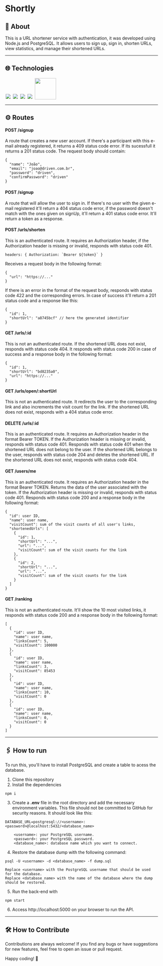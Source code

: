 # Shortly 

## 💠 About

This is a URL shortener service with authentication, it was developed using Node.js and PostgreSQL. It allows users to sign up, sign in, shorten URLs, view statistics, and manage their shortened URLs.

<hr/>

## 🌐 Technologies

<p align='rigth'>
<img style='margin: 2px;' src='https://img.shields.io/badge/Node.js-43853D?style=for-the-badge&logo=node.js&logoColor=white'/>
<img style='margin: 2px;' src='https://img.shields.io/badge/JavaScript-F7DF1E?style=for-the-badge&logo=javascript&logoColor=black'/>
<img style='margin: 2px;' src='https://img.shields.io/badge/express.js-%23404d59.svg?style=for-the-badge&logo=express&logoColor=%2361DAFB'/>
<img style='margin: 2px;' src='https://img.shields.io/badge/postgres-%234ea94b.svg?style=for-the-badge&logo=postgresql&logoColor=white'>
<img style='margin: 2px; width:70px' src='https://img.shields.io/badge/NPM-%23CB3837.svg?style=for-the-badge&logo=npm&logoColor=white/'>
</p>


<hr/>

## ⚙️ Routes

#### <span style='font-weight:bold;'>POST</span> /signup

A route that creates a new user account. If there's a participant with this e-mail already registered, it returns a 409 status code error. If its sucessfull it returns a 201 status code. The request body should contain:

```
{
  "name": "João",
  "email": "joao@driven.com.br",
  "password": "driven",
  "confirmPassword": "driven"
}
```

#### <span style='font-weight:bold;'>POST</span> /signup

A route that will allow the user to sign in. If there's no user with the given e-mail registered it'll return a 404 status code error, if the password doesn't match with the ones given on signUp, it'll return a 401 status code error. It'll return a token as a response.

#### <span style='font-weight:bold;'>POST</span> /urls/shorten

This is an authenticated route. It requires an Authorization header, if the Authorization header is missing or invalid, responds with status code 401.

```
headers: { Authorization: `Bearer ${token}` }
```

Receives a request body in the following format:

```
{
  "url": "https://..."
}
```
If there is an error in the format of the request body, responds with status code 422 and the corresponding errors. In case of success it'll return a 201 status code and a response like this:

```
{
  "id": 1,
  "shortUrl": "a8745bcf" // here the generated identifier
}
```

#### <span style='font-weight:bold;'>GET</span> /urls/:id
This is not an authenticated route. If the shortened URL does not exist, responds with status code 404. It responds with status code 200 in case of success and a response body in the following format:

```
{
  "id": 1,
  "shortUrl": "bd8235a0",
  "url": "https://..."
}
```

#### <span style='font-weight:bold;'>GET</span> /urls/open/:shortUrl
This is not an authenticated route. It redirects the user to the corresponding link and also increments the visit count for the link. If the shortened URL does not exist, responds with a 404 status code error.

#### <span style='font-weight:bold;'>DELETE</span> /urls/:id
This is an authenticated route. It requires an Authorization header in the format Bearer TOKEN. If the Authorization header is missing or invalid, responds with status code 401. Responds with status code 401 when the shortened URL does not belong to the user. If the shortened URL belongs to the user, responds with status code 204 and deletes the shortened URL. If the shortened URL does not exist, responds with status code 404.

#### <span style='font-weight:bold;'>GET</span> /users/me
This is an authenticated route. It requires an Authorization header in the format Bearer TOKEN. Returns the data of the user associated with the token. If the Authorization header is missing or invalid, responds with status code 401. Responds with status code 200 and a response body in the following format:

```
{
  "id": user ID,
  "name": user name,
  "visitCount": sum of the visit counts of all user's links,
  "shortenedUrls": [
    {
      "id": 1,
      "shortUrl": "...",
      "url": "...",
      "visitCount": sum of the visit counts for the link
    },
    {
      "id": 2,
      "shortUrl": "...",
      "url": "...",
      "visitCount": sum of the visit counts for the link
    }
  ]
}
```

#### <span style='font-weight:bold;'>GET</span> /ranking
This is not an authenticated route. It'll show the 10 most visited links, it responds with status code 200 and a response body in the following format:

```
[
  {
    "id": user ID,
    "name": user name,
    "linksCount": 5,
    "visitCount": 100000
  },
  {
    "id": user ID,
    "name": user name,
    "linksCount": 3,
    "visitCount": 85453
  },
  {
    "id": user ID,
    "name": user name,
    "linksCount": 10,
    "visitCount": 0
  },
  {
    "id": user ID,
    "name": user name,
    "linksCount": 0,
    "visitCount": 0
  }
]
```

<hr/>

## 🖇 How to run

To run this, you'll have to install PostgreSQL and create a table to acess the database.

1. Clone this repository
2. Install the dependencies

```
npm i
```

3. Create a **.env** file in the root directory and add the necessary environment variables. This file should not be committed to GitHub for security reasons. It should look like this:

```
DATABASE_URL=postgresql://<username>:<password>@localhost:5432/<database_name>

    <username>: your PostgreSQL username.
    <password>: your PostgreSQL password.
    <database_name>: database name which you want to connect.
```

4. Restore the database dump with the following command:

```
psql -U <username> -d <database_name> -f dump.sql

Replace <username> with the PostgreSQL username that should be used for the database.
Replace <database_name> with the name of the database where the dump should be restored.
```

5. Run the back-end with

```
npm start
```

6. Access http://localhost:5000 on your browser to run the API.

<hr/>

## 🛠️ How to Contribute
Contributions are always welcome! If you find any bugs or have suggestions for new features, feel free to open an issue or pull request.

Happy coding! 🚀
